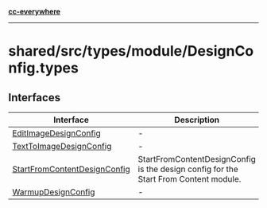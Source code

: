 [**cc-everywhere**](../../../../../index.md)

***

# shared/src/types/module/DesignConfig.types

## Interfaces

| Interface | Description |
| ------ | ------ |
| [EditImageDesignConfig](../design-config-types/interfaces/edit-image-design-config.md) | - |
| [TextToImageDesignConfig](../design-config-types/interfaces/text-to-image-design-config.md) | - |
| [StartFromContentDesignConfig](../design-config-types/interfaces/start-from-content-design-config.md) | StartFromContentDesignConfig is the design config for the Start From Content module. |
| [WarmupDesignConfig](../design-config-types/interfaces/warmup-design-config.md) | - |
